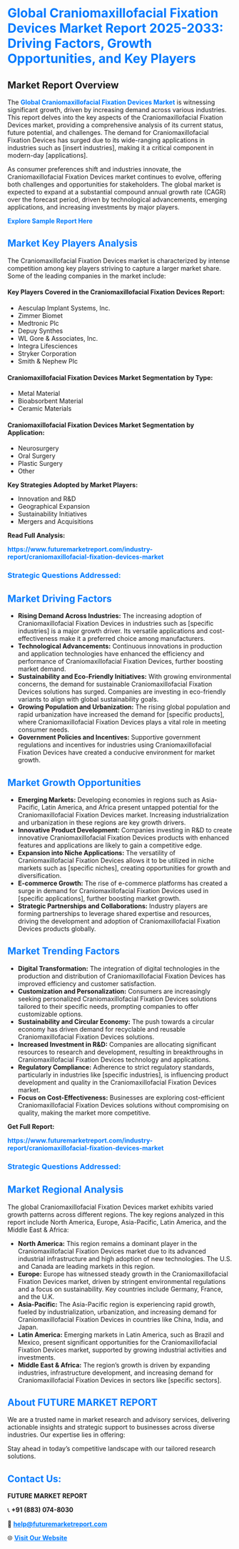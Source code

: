 <h1 style="color: #007BFF;">Global Craniomaxillofacial Fixation Devices Market Report 2025-2033: Driving Factors, Growth Opportunities, and Key Players</h1>

<section id="overview">
<h2>Market Report Overview</h2>
<p>The <a href="https://www.futuremarketreport.com/industry-report/craniomaxillofacial-fixation-devices-market" style="color: #007BFF; text-decoration: none;"><strong>Global Craniomaxillofacial Fixation Devices Market</strong></a> is witnessing significant growth, driven by increasing demand across various industries. This report delves into the key aspects of the Craniomaxillofacial Fixation Devices market, providing a comprehensive analysis of its current status, future potential, and challenges. The demand for Craniomaxillofacial Fixation Devices has surged due to its wide-ranging applications in industries such as [insert industries], making it a critical component in modern-day [applications].</p>
<p>As consumer preferences shift and industries innovate, the Craniomaxillofacial Fixation Devices market continues to evolve, offering both challenges and opportunities for stakeholders. The global market is expected to expand at a substantial compound annual growth rate (CAGR) over the forecast period, driven by technological advancements, emerging applications, and increasing investments by major players.</p>
</section>

<section id="overview">
<p><a href="https://www.futuremarketreport.com/request-sample/reportId=79707" style="color: #007BFF; text-decoration: none;"><strong>Explore Sample Report Here</strong></a></p>
</section>

<section id="key-players">
<h2 style="color: #007BFF;">Market Key Players Analysis</h2>
<p>The Craniomaxillofacial Fixation Devices market is characterized by intense competition among key players striving to capture a larger market share. Some of the leading companies in the market include:</p>
<h4>Key Players Covered in the Craniomaxillofacial Fixation Devices Report:</h4>
<ul><li>Aesculap Implant Systems, Inc.</li><li>Zimmer Biomet</li><li>Medtronic Plc</li><li>Depuy Synthes</li><li>WL Gore &amp; Associates, Inc.</li><li>Integra Lifesciences</li><li>Stryker Corporation</li><li>Smith &amp; Nephew Plc</li></ul>
<h4>Craniomaxillofacial Fixation Devices Market Segmentation by Type:</h4>
<ul><li>Metal Material</li><li>Bioabsorbent Material</li><li>Ceramic Materials</li></ul>

<h4>Craniomaxillofacial Fixation Devices Market Segmentation by Application:</h4>
<ul><li>Neurosurgery</li><li>Oral Surgery</li><li>Plastic Surgery</li><li>Other</li></ul>
<p><strong>Key Strategies Adopted by Market Players:</strong></p>
<ul>
<li>Innovation and R&D</li>
<li>Geographical Expansion</li>
<li>Sustainability Initiatives</li>
<li>Mergers and Acquisitions</li>
</ul>
</section>

<section>
<p><strong>Read Full Analysis: </strong></p><a href="https://www.futuremarketreport.com/industry-report/craniomaxillofacial-fixation-devices-market" style="color: #007BFF; text-decoration: none;"><strong>https://www.futuremarketreport.com/industry-report/craniomaxillofacial-fixation-devices-market</strong></a>
<h3 style="color: #007BFF;">Strategic Questions Addressed:</h3>
</section>

<section id="driving-factors">
<h2 style="color: #007BFF;">Market Driving Factors</h2>
<ul>
<li><strong>Rising Demand Across Industries:</strong> The increasing adoption of Craniomaxillofacial Fixation Devices in industries such as [specific industries] is a major growth driver. Its versatile applications and cost-effectiveness make it a preferred choice among manufacturers.</li>
<li><strong>Technological Advancements:</strong> Continuous innovations in production and application technologies have enhanced the efficiency and performance of Craniomaxillofacial Fixation Devices, further boosting market demand.</li>
<li><strong>Sustainability and Eco-Friendly Initiatives:</strong> With growing environmental concerns, the demand for sustainable Craniomaxillofacial Fixation Devices solutions has surged. Companies are investing in eco-friendly variants to align with global sustainability goals.</li>
<li><strong>Growing Population and Urbanization:</strong> The rising global population and rapid urbanization have increased the demand for [specific products], where Craniomaxillofacial Fixation Devices plays a vital role in meeting consumer needs.</li>
<li><strong>Government Policies and Incentives:</strong> Supportive government regulations and incentives for industries using Craniomaxillofacial Fixation Devices have created a conducive environment for market growth.</li>
</ul>
</section>

<section id="growth-opportunities">
<h2 style="color: #007BFF;">Market Growth Opportunities</h2>
<ul>
<li><strong>Emerging Markets:</strong> Developing economies in regions such as Asia-Pacific, Latin America, and Africa present untapped potential for the Craniomaxillofacial Fixation Devices market. Increasing industrialization and urbanization in these regions are key growth drivers.</li>
<li><strong>Innovative Product Development:</strong> Companies investing in R&D to create innovative Craniomaxillofacial Fixation Devices products with enhanced features and applications are likely to gain a competitive edge.</li>
<li><strong>Expansion into Niche Applications:</strong> The versatility of Craniomaxillofacial Fixation Devices allows it to be utilized in niche markets such as [specific niches], creating opportunities for growth and diversification.</li>
<li><strong>E-commerce Growth:</strong> The rise of e-commerce platforms has created a surge in demand for Craniomaxillofacial Fixation Devices used in [specific applications], further boosting market growth.</li>
<li><strong>Strategic Partnerships and Collaborations:</strong> Industry players are forming partnerships to leverage shared expertise and resources, driving the development and adoption of Craniomaxillofacial Fixation Devices products globally.</li>
</ul>
</section>

<section id="trending-factors">
<h2 style="color: #007BFF;">Market Trending Factors</h2>
<ul>
<li><strong>Digital Transformation:</strong> The integration of digital technologies in the production and distribution of Craniomaxillofacial Fixation Devices has improved efficiency and customer satisfaction.</li>
<li><strong>Customization and Personalization:</strong> Consumers are increasingly seeking personalized Craniomaxillofacial Fixation Devices solutions tailored to their specific needs, prompting companies to offer customizable options.</li>
<li><strong>Sustainability and Circular Economy:</strong> The push towards a circular economy has driven demand for recyclable and reusable Craniomaxillofacial Fixation Devices solutions.</li>
<li><strong>Increased Investment in R&D:</strong> Companies are allocating significant resources to research and development, resulting in breakthroughs in Craniomaxillofacial Fixation Devices technology and applications.</li>
<li><strong>Regulatory Compliance:</strong> Adherence to strict regulatory standards, particularly in industries like [specific industries], is influencing product development and quality in the Craniomaxillofacial Fixation Devices market.</li>
<li><strong>Focus on Cost-Effectiveness:</strong> Businesses are exploring cost-efficient Craniomaxillofacial Fixation Devices solutions without compromising on quality, making the market more competitive.</li>
</ul>
</section>

<section>
<p><strong>Get Full Report: </strong></p><a href="https://www.futuremarketreport.com/industry-report/craniomaxillofacial-fixation-devices-market" style="color: #007BFF; text-decoration: none;"><strong>https://www.futuremarketreport.com/industry-report/craniomaxillofacial-fixation-devices-market</strong></a>
<h3 style="color: #007BFF;">Strategic Questions Addressed:</h3>
</section>


<section id="regional-analysis">
<h2 style="color: #007BFF;">Market Regional Analysis</h2>
<p>The global Craniomaxillofacial Fixation Devices market exhibits varied growth patterns across different regions. The key regions analyzed in this report include North America, Europe, Asia-Pacific, Latin America, and the Middle East & Africa:</p>
<ul>
<li><strong>North America:</strong> This region remains a dominant player in the Craniomaxillofacial Fixation Devices market due to its advanced industrial infrastructure and high adoption of new technologies. The U.S. and Canada are leading markets in this region.</li>
<li><strong>Europe:</strong> Europe has witnessed steady growth in the Craniomaxillofacial Fixation Devices market, driven by stringent environmental regulations and a focus on sustainability. Key countries include Germany, France, and the U.K.</li>
<li><strong>Asia-Pacific:</strong> The Asia-Pacific region is experiencing rapid growth, fueled by industrialization, urbanization, and increasing demand for Craniomaxillofacial Fixation Devices in countries like China, India, and Japan.</li>
<li><strong>Latin America:</strong> Emerging markets in Latin America, such as Brazil and Mexico, present significant opportunities for the Craniomaxillofacial Fixation Devices market, supported by growing industrial activities and investments.</li>
<li><strong>Middle East & Africa:</strong> The region’s growth is driven by expanding industries, infrastructure development, and increasing demand for Craniomaxillofacial Fixation Devices in sectors like [specific sectors].</li>
</ul>
</section>

<footer>
<h2 style="color: #007BFF;">About FUTURE MARKET REPORT</h2>
<p>We are a trusted name in market research and advisory services, delivering actionable insights and strategic support to businesses across diverse industries. Our expertise lies in offering:</p>

<p>Stay ahead in today’s competitive landscape with our tailored research solutions.</p>

<h2 style="color: #007BFF;">Contact Us:</h2>
<p><strong>FUTURE MARKET REPORT</strong></p>
<p>📞 <strong>+91 (883) 074-8030</strong></p>
<p>📧 <strong><a href="mailto:help@futuremarketreport.com" style="color: #007BFF;">help@futuremarketreport.com</a></strong></p>
<p>🌐 <strong><a href="https://www.futuremarketreport.com/" style="color: #007BFF;">Visit Our Website</a></strong></p>
</footer>